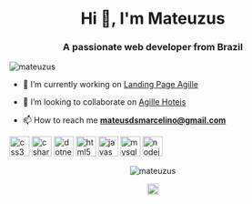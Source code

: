 <h1 align="center">Hi 👋, I'm Mateuzus</h1>
<h3 align="center">A passionate web developer from Brazil</h3>
<p align="left"> <img src="https://komarev.com/ghpvc/?username=mateuzus" alt="mateuzus" /> </p>

- 🔭 I’m currently working on [Landing Page Agille](https://github.com/mateuzus/Agille_Landing_Page)

- 👯 I’m looking to collaborate on [Agille Hoteis](https://github.com/carlosasjr/agilehotel)

- 📫 How to reach me **mateusdsmarcelino@gmail.com**

<p align="left"><img src="https://konpa.github.io/devicon/devicon.git/icons/css3/css3-original-wordmark.svg" alt="css3" width="35" height="35"/> <img src="https://konpa.github.io/devicon/devicon.git/icons/csharp/csharp-original.svg" alt="csharp" width="35" height="35"/> <img src="https://konpa.github.io/devicon/devicon.git/icons/dot-net/dot-net-original-wordmark.svg" alt="dotnet" width="35" height="35"/> <img src="https://konpa.github.io/devicon/devicon.git/icons/html5/html5-original-wordmark.svg" alt="html5" width="35" height="35"/> <img src="https://konpa.github.io/devicon/devicon.git/icons/javascript/javascript-original.svg" alt="javascript" width="35" height="35"/> <img src="https://konpa.github.io/devicon/devicon.git/icons/mysql/mysql-original-wordmark.svg" alt="mysql" width="35" height="35"/> <img src="https://konpa.github.io/devicon/devicon.git/icons/nodejs/nodejs-original-wordmark.svg" alt="nodejs" width="35" height="35"/></p><p align="center"> <img src="https://github-readme-stats.vercel.app/api?username=mateuzus&show_icons=true" alt="mateuzus" /> </p>

<p align="center">
<a href="https://www.linkedin.com/in/mateusmarcelino/" target="blank"><img align="center" src="https://cdn.jsdelivr.net/npm/simple-icons@3.0.1/icons/linkedin.svg" alt="https://www.linkedin.com/in/mateusmarcelino/" height="20" width="20" /></a>
</p>

